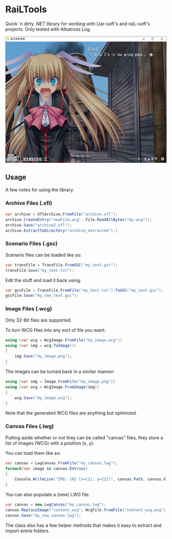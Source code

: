 # RaiLTools

Quick 'n dirty .NET library for working with Liar-soft's and raiL-soft's projects. Only tested with Albatross Log.

![Saya meets Albatross](https://raw.githubusercontent.com/EusthEnoptEron/RaiLTools/master/Examples/albatross_edited.jpg "You can do cool stuff.")

## Usage

A few notes for using the library.

### Archive Files (.xfl)

```csharp
var archive = XflArchive.FromFile("archive.xfl");
archive.CreateEntry("newFile.wcg", File.ReadAllBytes("my.wcg"));
archive.Save("archive2.xfl");
archive.ExtractToDirectory("archive_extracted");)
```

### Scenario Files (.gsc)

Scenario files can be loaded like so:

```csharp
var transFile = TransFile.FromGSC("my_text.gsc");
transFile.Save("my_text.txt");
```

Edit the stuff and load it back using:

```csharp
var gscFile = TransFile.FromFile("my_text.txt").ToGSC("my_text.gsc");
gscFile.Save("my_new_text.gsc");
```

### Image Files (.wcg)

Only 32-Bit files are supported.

To turn WCG files into any sort of file you want:

```csharp
using (var wcg = WcgImage.FromFile("my_image.wcg"))
using (var img = wcg.ToImage())
{
    img.Save("my_image.png");
}
```

The images can be turned back in a similar manner:

```csharp
using (var img = Image.FromFile("my_image.png"))
using (var wcg = WcgImage.FromImage(img))
{
    wcg.Save("my_image.wcg");
}
```

Note that the generated WCG files are anything but optimized.


### Canvas Files (.lwg)

Putting aside whether or not they can be called "canvas" files, they store a list of images (WCG) with a position (x, y).

You can load them like so:

```csharp
var canvas = LwgCanvas.FromFile("my_canvas.lwg");
foreach(var image in canvas.Entries)
{
    Console.WriteLine("IMG: {0} [x={1}, y={2}]", canvas.Path, canvas.X, canvas.Y);
}
```

You can also populate a (new) LWG file.

```csharp
var canvas = new LwgCanvas("my_canvas.lwg");
canvas.ReplaceImage("content_wcg", WcgFile.FromFile("content_wcg.wcg"), 0, 0);
canvas.Save("my_new_canvas.lwg");
```

The class also has a few helper methods that makes it easy to extract and import entrie folders.
